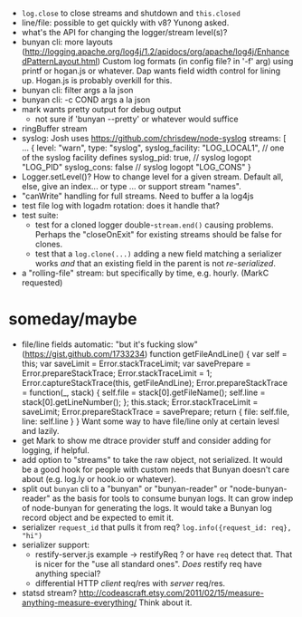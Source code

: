 - `log.close` to close streams and shutdown and `this.closed`
- line/file: possible to get quickly with v8? Yunong asked.
- what's the API for changing the logger/stream level(s)?
- bunyan cli: more layouts (http://logging.apache.org/log4j/1.2/apidocs/org/apache/log4j/EnhancedPatternLayout.html)
  Custom log formats (in config file? in '-f' arg) using printf or hogan.js
  or whatever. Dap wants field width control for lining up. Hogan.js is
  probably overkill for this.
- bunyan cli: filter args a la json
- bunyan cli: -c COND args a la json
- mark wants pretty output for debug output
    - not sure if 'bunyan --pretty' or whatever would suffice
- ringBuffer stream
- syslog: Josh uses https://github.com/chrisdew/node-syslog
    streams: [
        ...
        {
            level: "warn",
            type: "syslog",
            syslog_facility: "LOG_LOCAL1", // one of the syslog facility defines
            syslog_pid: true,   // syslog logopt "LOG_PID"
            syslog_cons: false  // syslog logopt "LOG_CONS"
        }
- Logger.setLevel()? How to change level for a given stream. Default all,
  else, give an index... or type ... or support stream "names".
- "canWrite" handling for full streams. Need to buffer a la log4js
- test file log with logadm rotation: does it handle that?
- test suite:
    - test for a cloned logger double-`stream.end()` causing problems.
      Perhaps the "closeOnExit" for existing streams should be false for
      clones.
    - test that a `log.clone(...)` adding a new field matching a serializer
      works *and* that an existing field in the parent is not *re-serialized*.
- a "rolling-file" stream: but specifically by time, e.g. hourly. (MarkC
  requested)


# someday/maybe

- file/line fields automatic: "but it's fucking slow" (https://gist.github.com/1733234)
        function getFileAndLine() {
            var self = this;
            var saveLimit = Error.stackTraceLimit;
            var savePrepare = Error.prepareStackTrace;
            Error.stackTraceLimit = 1;
            Error.captureStackTrace(this, getFileAndLine);
            Error.prepareStackTrace = function(_, stack) {
                self.file = stack[0].getFileName();
                self.line = stack[0].getLineNumber();
            };
            this.stack;
            Error.stackTraceLimit = saveLimit;
            Error.prepareStackTrace = savePrepare;
            return {
                file: self.file,
                line: self.line
            }
        }
    Want some way to have file/line only at certain levesl and lazily.
- get Mark to show me dtrace provider stuff and consider adding for
  logging, if helpful.
- add option to "streams" to take the raw object, not serialized.
  It would be a good hook for people with custom needs that Bunyan doesn't
  care about (e.g. log.ly or hook.io or whatever).
- split out `bunyan` cli to a "bunyan" or "bunyan-reader" or "node-bunyan-reader"
  as the basis for tools to consume bunyan logs. It can grow indep of node-bunyan
  for generating the logs.
  It would take a Bunyan log record object and be expected to emit it.
- serializer `request_id` that pulls it from req? `log.info({request_id: req}, "hi")`
- serializer support:
    - restify-server.js example -> restifyReq ? or have `req` detect that.
      That is nicer for the "use all standard ones". *Does* restify req
      have anything special?
    - differential HTTP *client* req/res with *server* req/res.
- statsd stream? http://codeascraft.etsy.com/2011/02/15/measure-anything-measure-everything/
  Think about it.
